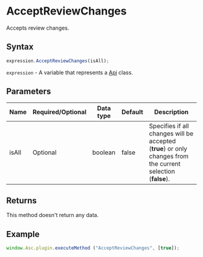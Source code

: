 # AcceptReviewChanges

Accepts review changes.

## Syntax

```javascript
expression.AcceptReviewChanges(isAll);
```

`expression` - A variable that represents a [Api](Methods.md) class.

## Parameters

| **Name** | **Required/Optional** | **Data type** | **Default** | **Description** |
| ------------- | ------------- | ------------- | ------------- | ------------- |
| isAll | Optional | boolean | false | Specifies if all changes will be accepted (**true**) or only changes from the current selection (**false**). |

## Returns

This method doesn't return any data.

## Example

```javascript
window.Asc.plugin.executeMethod ("AcceptReviewChanges", [true]);
```
